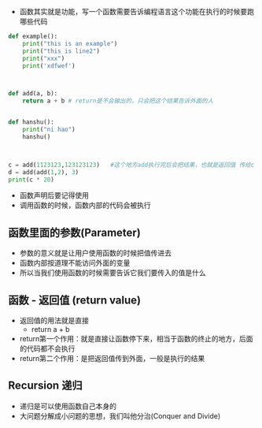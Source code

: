 - 函数其实就是功能，写一个函数需要告诉编程语言这个功能在执行的时候要跑哪些代码
```python
def example():
	print("this is an example")
	print("this is line2")
	print("xxx")
	print('xdfwef')



def add(a, b):
	return a + b # return是不会输出的，只会把这个结果告诉外面的人


def hanshu():
	print("ni hao")
	hanshu()



c = add(1123123,123123123)   #这个地方add执行完后会把结果，也就是返回值 传给c
d = add(add(1,2), 3)
print(c * 20)
```


- 函数声明后要记得使用
- 调用函数的时候，函数内部的代码会被执行


## 函数里面的参数(Parameter)
- 参数的意义就是让用户使用函数的时候把值传进去
- 函数内部按道理不能访问外面的变量
- 所以当我们使用函数的时候需要告诉它我们要传入的值是什么




## 函数 - 返回值 (return value)
- 返回值的用法就是直接
	- return a + b
- return第一个作用：就是直接让函数停下来，相当于函数的终止的地方，后面的代码都不会执行
- return第二个作用：是把返回值传到外面，一般是执行的结果


## Recursion 递归
- 递归是可以使用函数自己本身的
- 大问题分解成小问题的思想，我们叫他分治(Conquer and Divide)
